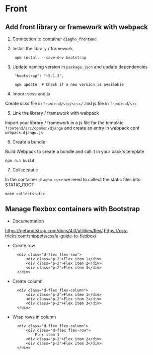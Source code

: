 # Front

## Add front library or framework with webpack

1. Connection to container `diagho_frontend`

2. Install the library / framework

        npm install --save-dev bootstrap
        
3. Update naming version in `package.json` and update dependencies

        "bootstrap": "~5.1.3",

        npm update  # Check if a new version is available

4. Import scss and js 

Create scss file in `frontend/src/scss/` and js file in `frontend/src`

5. Link the library / framework with webpack

Import your library / framework in a js file for the template `frontend/src/common/django` and create an entry in webpack conf `webpack.django.js`

6. Create a bundle

Build Webpack to create a bundle and call it in your back's template
            
    npm run build

7. Collectstatic

In the container `diagho_core` we need to collect the static files into STATIC_ROOT

    make collectstatic

## Manage flexbox containers with Bootstrap

- Documentation 

https://getbootstrap.com/docs/4.0/utilities/flex/
https://css-tricks.com/snippets/css/a-guide-to-flexbox/

- Create row 

        <div class="d-flex flex-row">
            <div class="p-2">Flex item 1</div>
            <div class="p-2">Flex item 2</div>
            <div class="p-2">Flex item 3</div>
        </div>   

- Create column 

        <div class="d-flex flex-column">
            <div class="p-2">Flex item 1</div>
            <div class="p-2">Flex item 2</div>
            <div class="p-2">Flex item 3</div>
        </div>

- Wrap rows in column

        <div class="d-flex flex-column">
            <div class="d-flex flex-row">
                Flex item 1
            <div class="p-2">Flex item 2</div>
            <div class="p-2">Flex item 3</div>
        </div>

